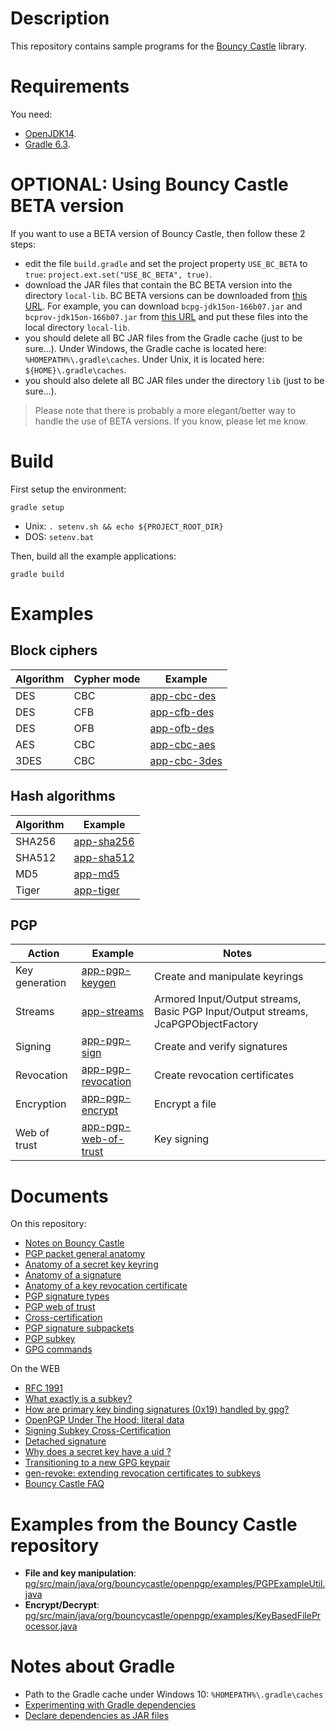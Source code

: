 # Description

This repository contains sample programs for the [Bouncy Castle](https://www.bouncycastle.org) library.

# Requirements

You need:
* [OpenJDK14](doc/java-version.md).
* [Gradle 6.3](doc/gradle-version.md).

# OPTIONAL: Using Bouncy Castle BETA version

If you want to use a BETA version of Bouncy Castle, then follow these 2 steps:

* edit the file `build.gradle` and set the project property `USE_BC_BETA` to `true`: `project.ext.set("USE_BC_BETA", true)`.
* download the JAR files that contain the BC BETA version into the directory `local-lib`.
  BC BETA versions can be downloaded from [this URL](https://downloads.bouncycastle.org/betas/).
  For example, you can download `bcpg-jdk15on-166b07.jar` and `bcprov-jdk15on-166b07.jar` from [this URL](https://downloads.bouncycastle.org/betas/)
  and put these files into the local directory `local-lib`.
* you should delete all BC JAR files from the Gradle cache (just to be sure...).
  Under Windows, the Gradle cache is located here: `%HOMEPATH%\.gradle\caches`.
  Under Unix, it is located here: `${HOME}\.gradle\caches`.
* you should also delete all BC JAR files under the directory `lib` (just to be sure...).

> Please note that there is probably a more elegant/better way to handle the use of BETA versions.
> If you know, please let me know.

# Build

First setup the environment:

    gradle setup
    
* Unix: `. setenv.sh && echo ${PROJECT_ROOT_DIR}`
* DOS: `setenv.bat`
    
Then, build all the example applications:

    gradle build
    
# Examples

## Block ciphers

| Algorithm | Cypher mode | Example                      |
|-----------|-------------|------------------------------|
| DES       | CBC         | [app-cbc-des](app-cbc-des)   |
| DES       | CFB         | [app-cfb-des](app-cfb-des)   |
| DES       | OFB         | [app-ofb-des](app-ofb-des)   |
| AES       | CBC         | [app-cbc-aes](app-cbc-aes)   |
| 3DES      | CBC         | [app-cbc-3des](app-cbc-3des) |

## Hash algorithms

| Algorithm | Example                      |
|-----------|------------------------------|
| SHA256    | [app-sha256](app-sha256)     |
| SHA512    | [app-sha512](app-sha512)     |
| MD5       | [app-md5](app-md5)           |
| Tiger     | [app-tiger](app-tiger)       |

## PGP

| Action               | Example                                        | Notes                                                                              |
|----------------------|------------------------------------------------|------------------------------------------------------------------------------------|
| Key generation       | [app-pgp-keygen](app-pgp-keygen)               | Create and manipulate keyrings                                                     |
| Streams              | [app-streams](app-streams)                     | Armored Input/Output streams, Basic PGP Input/Output streams, JcaPGPObjectFactory  |
| Signing              | [app-pgp-sign](app-pgp-sign)                   | Create and verify signatures                                                       |
| Revocation           | [app-pgp-revocation](app-pgp-revocation)       | Create revocation certificates                                                     |
| Encryption           | [app-pgp-encrypt](app-pgp-encrypt)             | Encrypt a file                                                                     |
| Web of trust         | [app-pgp-web-of-trust](app-pgp-web-of-trust)   | Key signing                                                                        |

# Documents

On this repository:

* [Notes on Bouncy Castle](doc/bouncy-castle-notes.md)
* [PGP packet general anatomy](doc/pgp-packet.md)
* [Anatomy of a secret key keyring](doc/pgp-packets-secret-keyring.md)
* [Anatomy of a signature](doc/pgp-packets-signature.md)
* [Anatomy of a key revocation certificate](doc/pgp-packets-revocation.md)
* [PGP signature types](doc/pgp-sig.md)
* [PGP web of trust](doc/pgp-web-of-trust.md)
* [Cross-certification](doc/cross-certify.md)
* [PGP signature subpackets](doc/pgp-sig-subpacket.md)
* [PGP subkey](doc/pgp-subkey.md)
* [GPG commands](doc/gpg.md)

On the WEB

* [RFC 1991](https://www.ietf.org/rfc/rfc1991.txt)
* [What exactly is a subkey?](https://security.stackexchange.com/questions/76940/what-exactly-is-a-subkey)
* [How are primary key binding signatures (0x19) handled by gpg?](https://lists.gnupg.org/pipermail/gnupg-users/2014-May/049794.html)
* [OpenPGP Under The Hood: literal data](https://under-the-hood.sequoia-pgp.org/literal-data/)
* [Signing Subkey Cross-Certification](https://gnupg.org/faq/subkey-cross-certify.html)
* [Detached signature](https://subversivebytes.wordpress.com/2013/12/10/pgp-cryptography-with-the-legion-of-the-bouncy-castle-part-5/)
* [Why does a secret key have a <ultimate> uid ?](https://unix.stackexchange.com/questions/407062/gpg-list-keys-command-outputs-uid-unknown-after-importing-private-key-onto)
* [Transitioning to a new GPG keypair](https://www.alessandromenti.it/blog/2017/01/transitioning-new-gpg-keypair.html)
* [gen-revoke: extending revocation certificates to subkeys](https://blogs.gentoo.org/mgorny/2019/02/20/gen-revoke-extending-revocation-certificates-to-subkeys/)
* [Bouncy Castle FAQ](http://www.bouncycastle.org/wiki/display/JA1/PGP+Questions)

# Examples from the Bouncy Castle repository

* **File and key manipulation**: [pg/src/main/java/org/bouncycastle/openpgp/examples/PGPExampleUtil.java](https://github.com/bcgit/bc-java/blob/master/pg/src/main/java/org/bouncycastle/openpgp/examples/PGPExampleUtil.java)
* **Encrypt/Decrypt**: [pg/src/main/java/org/bouncycastle/openpgp/examples/KeyBasedFileProcessor.java](https://github.com/bcgit/bc-java/blob/master/pg/src/main/java/org/bouncycastle/openpgp/examples/KeyBasedFileProcessor.java)

# Notes about Gradle

* Path to the Gradle cache under Windows 10: `%HOMEPATH%\.gradle\caches`
* [Experimenting with Gradle dependencies](https://alexfu.github.io/android/2017/11/07/experimenting-with-gradle-dependencies.html)
* [Declare dependencies as JAR files](https://docs.gradle.org/current/dsl/org.gradle.api.artifacts.dsl.DependencyHandler.html)

